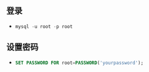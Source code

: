 ## 登录

* ```sql
  mysql -u root -p root
  ```

## 设置密码

* ```sql
  SET PASSWORD FOR root=PASSWORD('yourpassword');
  ```
